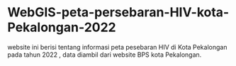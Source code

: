 # WebGIS-peta-persebaran-HIV-kota-Pekalongan-2022
website ini berisi tentang informasi peta pesebaran HIV di Kota Pekalongan pada tahun 2022 , data diambil dari website BPS kota Pekalongan.

